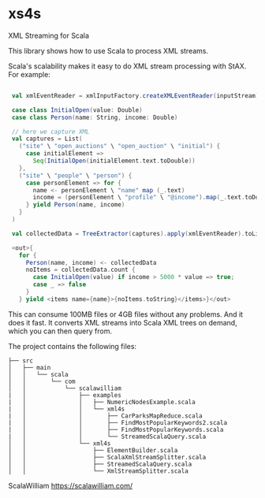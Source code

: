 xs4s
====

XML Streaming for Scala


This library shows how to use Scala to process XML streams.

Scala's scalability makes it easy to do XML stream processing with StAX. For example:

```scala

 val xmlEventReader = xmlInputFactory.createXMLEventReader(inputStream)

 case class InitialOpen(value: Double)
 case class Person(name: String, income: Double)

 // here we capture XML
 val captures = List(
   ("site" \ "open_auctions" \ "open_auction" \ "initial") {
     case initialElement =>
       Seq(InitialOpen(initialElement.text.toDouble))
   },
   ("site" \ "people" \ "person") {
     case personElement => for {
       name <- personElement \ "name" map (_.text)
       income = (personElement \ "profile" \ "@income").map(_.text.toDouble).headOption.getOrElse(0.0)
     } yield Person(name, income)
   }
 )

 val collectedData = TreeExtractor(captures).apply(xmlEventReader).toList

 <out>{
   for {
     Person(name, income) <- collectedData
     noItems = collectedData.count {
       case InitialOpen(value) if income > 5000 * value => true;
       case _ => false
     }
   } yield <items name={name}>{noItems.toString}</items>}</out>

```

This can consume 100MB files or 4GB files without any problems. And it does it fast. It converts XML streams into Scala XML trees on demand, which you can then query from.

The project contains the following files:

```
├── src
│   ├── main
│   │   └── scala
│   │       └── com
│   │           └── scalawilliam
|   │               ├── examples
|   │               │   ├── NumericNodesExample.scala
|   │               │   └── xml4s
|   │               │       ├── CarParksMapReduce.scala
|   │               │       ├── FindMostPopularKeywords2.scala
|   │               │       ├── FindMostPopularKeywords.scala
|   │               │       └── StreamedScalaQuery.scala
│   │               └── xml4s
│   │                   ├── ElementBuilder.scala
│   │                   ├── ScalaXmlStreamSplitter.scala
│   │                   ├── StreamedScalaQuery.scala
│   │                   └── XmlStreamSplitter.scala
```

ScalaWilliam <https://scalawilliam.com/>